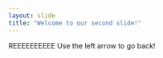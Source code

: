 ```yaml
---
layout: slide
title: "Welcome to our second slide!"
---
```

REEEEEEEEEE
Use the left arrow to go back!
